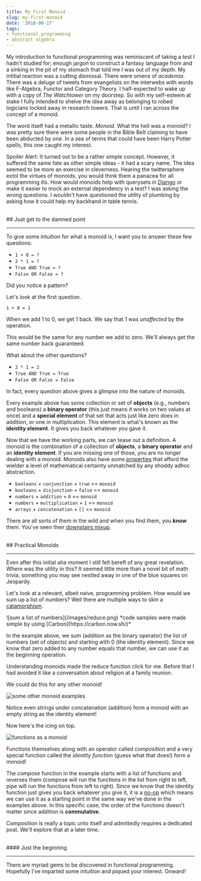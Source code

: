 ```yaml
---
title: My First Monoid
slug: my-first-monoid
date: '2018-06-17'
tags:
- functional programming
- abstract algebra
---
```


My introduction to functional programming was reminiscent of taking a test I hadn't studied for; enough jargon to construct a fantasy language from and a sinking in the pit of my stomach that told me I was out of my depth. My intitial reaction was a cutting dismissal. There were omens of *academia*. There was a deluge of tweets from evangelists on the interwebs with words like F-Algebra, Functor and Category Theory. I half-expected to wake up with a copy of *The Watchtower* on my doorstep. So with my self-esteem at stake I fully intended to shelve the idea away as belonging to robed logicians locked away in research towers. That is until I ran across the concept of a monoid.

The word itself had a metallic taste. *Monoid*. What the hell was a monoid?  I was pretty sure there were some people in the Bible Belt claiming to have been abducted by one. In a sea of terms that could have been Harry Potter spells, this one caught my interest.

Spoiler Alert:  It turned out to be a rather simple concept. However, it suffered the same fate as other simple ideas - it had a scary name. The idea seemed to be more an exercise in cleverness. Hearing the twittersphere extol the virtues of monoids, you would think them a panacea for all programming ills. How would monoids help with querysets in <a target="_blank" href="https://www.djangoproject.com/">Django</a> or make it easier to mock an external dependency in a test?  I was asking the wrong questions. I wouldn't have questioned the utility of plumbing by asking how it could help my backhand in table tennis.

<br/>
## Just get to the damned point
<hr/>

To give some intuition for what a monoid is, I want you to answer these few questions:

* `1 + 0 = ?`
* `2 * 1 = ?`
* `True AND True = ?`
* `False OR False = ?`

Did you notice a pattern?

Let's look at the first question.

```1 + 0 = 1```

When we add 1 to 0, we get 1 back. We say that 1 was *unaffected* by the operation.

This would be the same for any number we add to zero. We'll always get the same number back guaranteed.

What about the other questions?

* `2 * 1 = 2`
* `True AND True = True`
* `False OR False = False`

In fact, every question above gives a glimpse into the nature of monoids.

Every example above has some collection or set of **objects** (e.g., numbers and booleans) a **binary operator** (this just means it works on two values at once) and a **special element** of that set that acts just like zero does in addition, or one in multiplication. This element is what's known as the **identity element**. It gives you back whatever you gave it.

Now that we have the working parts, we can tease out a definition. A monoid is the combination of a collection of **objects**, a **binary operator** and an **identity element**. If you are missing one of those, you are no longer dealing with a monoid. Monoids also have some <a target="_blank" href="https://en.wikipedia.org/wiki/Monoid#Properties">properties</a> that afford the wielder a level of mathematical certainty unmatched by any shoddy adhoc abstraction.

* `booleans` + `conjunction` + `true` == `monoid`
* `booleans` + `disjunction` + `false` == `monoid`
* `numbers` + `addition` + `0` == `monoid`
* `numbers` + `multiplication` + `1` == `monoid`
* `arrays` + `concatenation` + `[]` == `monoid`

There are all sorts of them in the wild and when you find them, you ***know*** them. You've seen their <a target="_blank" href="https://www.youtube.com/watch?v=4LZo9ugJTWQ&feature=youtu.be&t=4m30s">downstairs mixup</a>.

<br/>
## Practical Monoids
<hr/>

Even after this initial aha moment I still felt bereft of any great revelation. Where was the utility in this?  It seemed little more than a novel bit of math trivia, something you may see nestled away in one of the blue squares on Jeopardy.

Let's look at a relevant, albeit naive, programming problem. How would we sum up a list of numbers?  Well there are multiple ways to skin a <a target="_blank" href="https://en.wikipedia.org/wiki/Catamorphism">catamorphism</a>.

<div class="tiny">![sum a list of numbers](/images/reduce.png)
*code samples were made simple by using [Carbon](https://carbon.now.sh/)*</div>

In the example above, we sum (addition as the binary operator) the list of numbers (set of objects) and starting with 0 (the identity element). Since we know that zero added to any number equals that number, we can use it as the beginning operation.

Understanding monoids made the reduce function click for me. Before that I had avoided it like a conversation about religion at a family reunion.

We could do this for any other monoid!

![some other monoid examples](/images/monoids.png)

Notice even strings under concatenation (addition) form a monoid with an empty string as the identity element!

Now here's the icing on top.

![functions as a monoid](/images/compose.png)

Functions themselves along with an operator called *composition* and a very special function called the *identity function* (guess what that does!) form a monoid!

The *compose* function in the example starts with a list of functions and reverses them (compose will run the functions in the list from right to left, pipe will run the functions from left to right). Since we know that the identity function just gives you back whatever you give it, it is a <a target="_blank" href="https://en.wikipedia.org/wiki/NOP">no-op</a> which means we can use it as a starting point in the same way we've done in the examples above. In this specific case, the order of the functions doesn't matter since addition is **commutative**.

Composition is really a topic unto itself and admittedly requires a dedicated post. We'll explore that at a later time.

<br/>
#### Just the beginning
<hr/>

There are myriad gems to be discovered in functional programming. Hopefully I've imparted some intuition and piqued your interest. Onward!







